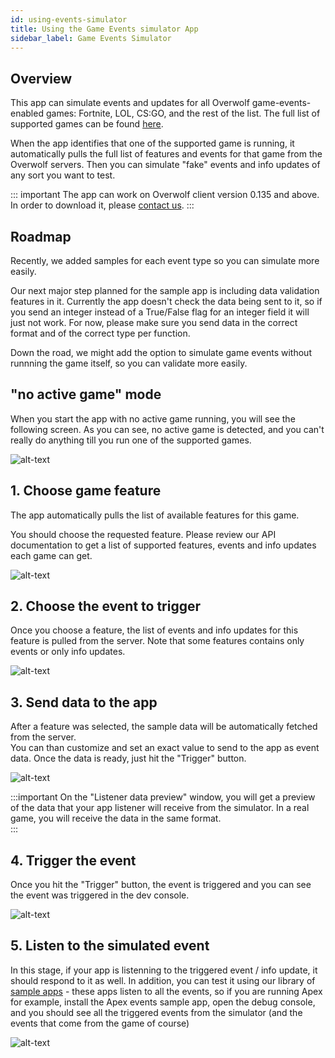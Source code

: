 ```yaml
---
id: using-events-simulator
title: Using the Game Events simulator App
sidebar_label: Game Events Simulator
---
```


## Overview

This app can simulate events and updates for all Overwolf game-events-enabled games: Fortnite, LOL, CS:GO, and the rest of the list. The full list of supported games can be found [here](../status/all).

When the app identifies that one of the supported game is running, it automatically pulls the full list of features and events for that game from the Overwolf servers. Then you can simulate "fake" events and info updates of any sort you want to test.

::: important
The app can work on Overwolf client version 0.135 and above. In order to download it, please [contact us](../support/contact-us).
:::

## Roadmap

Recently, we added samples for each event type so you can simulate more easily.

Our next major step planned for the sample app is including data validation features in it. Currently the app doesn't check the data being sent to it, so if you send an integer instead of a True/False flag for an integer field it will just not work. For now, please make sure you send data in the correct format and of the correct type per function.

Down the road, we might add the option to simulate game events without runnning the game itself, so you can validate more easily.

## "no active game" mode

When you start the app with no active game running, you will see the following screen. As you can see, no active game is detected, and you can't really do anything till you run one of the supported games.

![alt-text](assets/events-simulator/non-active.png)

## 1. Choose game feature

The app automatically pulls the list of available features for this game.

You should choose the requested feature. Please review our API documentation to get a list of supported features, events and info updates each game can get.

![alt-text](assets/events-simulator/1.png)


## 2. Choose the event to trigger

Once you choose a feature, the list of events and info updates for this feature is pulled from the server. Note that some features contains only events or only info updates.  

![alt-text](assets/events-simulator/2.png)

## 3. Send data to the app

After a feature was selected, the sample data will be automatically fetched from the server.  
You can than customize and set an exact value to send to the app as event data. Once the data is ready, just hit the "Trigger" button.

![alt-text](assets/events-simulator/3.png)

:::important
On the "Listener data preview" window, you will get a preview of the data that your app listener will receive from the simulator. In a real game, you will receive the data in the same format.  
:::

## 4. Trigger the event

Once you hit the "Trigger" button, the event is triggered and you can see the event was triggered in the dev console.

![alt-text](assets/events-simulator/simulator-usage.gif)


## 5. Listen to the simulated event

In this stage, if your app is listenning to the triggered event / info update, it should respond to it as well.
In addition, you can test it using our library of [sample apps]((https://github.com/overwolf/events-sample-apps)) - these apps listen to all the events,  so if you are running Apex for example, install the Apex events sample app, open the debug console, and you should see all the triggered events from the simulator (and the events that come from the game of course)

![alt-text](assets/events-simulator/console.png)




